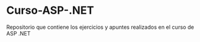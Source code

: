 # Curso-ASP-.NET
Repositorio que contiene los ejercicios y apuntes realizados en el curso de ASP .NET
